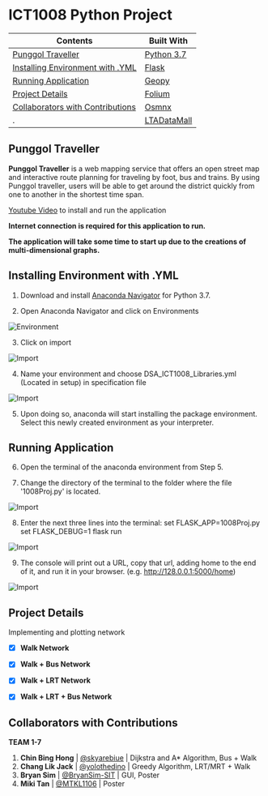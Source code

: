 # ICT1008 Python Project 

Contents | Built With 
---------|-------------
[Punggol Traveller](#punggol-traveller)|[Python 3.7](https://docs.python.org/3.7/) 
 [Installing Environment with .YML](#Installing-Environment-with-YML) | [Flask](https://flask.palletsprojects.com/en/1.1.x/)
 [Running Application](#running-application) | [Geopy](https://geopy.readthedocs.io/en/stable/)
[Project Details](#project-details) | [Folium](https://python-visualization.github.io/folium/) 
  [Collaborators with Contributions](#collaborators-with-contributions) | [Osmnx](https://osmnx.readthedocs.io/en/stable/)
  . | [LTADataMall](https://www.mytransport.sg/content/mytransport/home/dataMall/dynamic-data.html#Public%20Transport/)

## Punggol Traveller

**Punggol Traveller** is a web mapping service that offers an open street map and interactive route planning for traveling by foot, bus and trains. By using Punggol traveller, users will be able to get around the district quickly from one to another in the shortest time span. 

[Youtube Video](https://www.youtube.com/watch?v=hri77gZqfho) to install and run the application

**Internet connection is required for this application to run.**

**The application will take some time to start up due to the creations of multi-dimensional graphs.**

## Installing Environment with .YML

1. Download and install [Anaconda Navigator](https://www.anaconda.com/distribution/) for Python 3.7.

2. Open Anaconda Navigator and click on Environments

![Environment](https://i.ibb.co/mB0H9nz/step-2.png)

3. Click on import

![Import](https://i.ibb.co/LC5yj9G/step-3.png)

4. Name your environment and choose DSA_ICT1008_Libraries.yml (Located in setup) in specification file 

![Import](https://i.ibb.co/FY1qZ7H/step-4.png)

5. Upon doing so, anaconda will start installing the package environment. Select this newly created environment as your interpreter.

## Running Application

6. Open the terminal of the anaconda environment from Step 5.

7. Change the directory of the terminal to the folder where the file '1008Proj.py' is located.

![Import](https://i.ibb.co/94NKR0y/1008-Report-4.png)

8. Enter the next three lines into the terminal:
	set FLASK_APP=1008Proj.py
	set FLASK_DEBUG=1
	flask run

![Import](https://i.ibb.co/cJ5zWLL/1008-Report-2.png)

9. The console will print out a URL, copy that url, adding home to the end of it, and run it in your browser.
	(e.g. http://128.0.0.1:5000/home)

![Import](https://i.ibb.co/ys7qLDt/1008-Report-1.png)
    
## Project Details

Implementing and plotting network
* [X] **Walk Network**
* [X] **Walk + Bus Network**
* [X] **Walk + LRT Network**
* [X] **Walk + LRT + Bus Network**


## Collaborators with Contributions
**TEAM 1-7** 

1. **Chin Bing Hong** | [@skyarebiue](https://github.com/skyarebiue) | Dijkstra and A* Algorithm, Bus + Walk
2. **Chang Lik Jack** | [@yolothedino](https://github.com/yolothedino) | Greedy Algorithm, LRT/MRT + Walk
3. **Bryan Sim** | [@BryanSim-SIT](https://github.com/BryanSim-SIT)  | GUI, Poster
4. **Miki Tan** | [@MTKL1106](https://github.com/MTKL1106) | Poster
